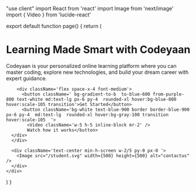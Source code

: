 





"use client"
import React from 'react'
import Image from 'next/image'
import { Video } from 'lucide-react'

export default function page() {
  return (
    <div className=' bg-amber-50 w-full min-h-screen flex items-center justify-center'>
      <div className='min-h-screen min-w-1.5 py-24 px-10'>
        <h1 className='text-4xl font-bold mb-2'>
          <span className='text-blue-900'>Learning</span> Made Smart with Codeyaan
        </h1>
        <p className='text-lg mb-6'>Codeyaan is your personalized online learning platform where you can master coding, explore new technologies, and build your dream career with expert guidance.</p>

        <div className='flex space-x-4 font-medium'>
          <button className=' bg-gradient-to-b  to-blue-600 from-purple-800 text-white md:text-lg px-6 py-4  rounded-xl hover:bg-blue-800 hover:scale-105 transition'>Get Started</button>
          <button className='bg-white text-blue-900 border border-blue-900 px-6 py-4  md:text-lg  rounded-xl hover:bg-gray-100 transition hover:scale-105  '>
            <Video className='w-5 h-5 inline-block mr-2' />
            Watch how it works</button>
      </div>
      </div>

      <div className='text-center min-h-screen w-2/5 py-0 px-0 '>
        <Image src="/student.svg" width={500} height={500} alt="contactus" />
      </div>
    </div>

  )
}




